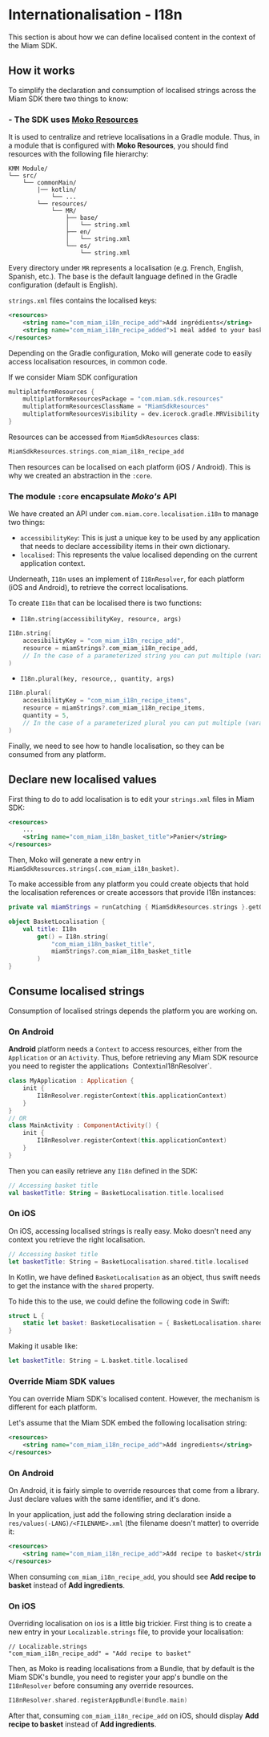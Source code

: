# Internationalisation - I18n

This section is about how we can define localised content in the context of the Miam SDK.

## How it works

To simplify the declaration and consumption of localised strings across the Miam SDK there two things to know:

### - The SDK uses [Moko Resources](https://github.com/icerockdev/moko-resources)

It is used to centralize and retrieve localisations in a Gradle module. Thus, in a module that is configured with **Moko Resources**, you should find resources with the following file hierarchy:

```text
KMM Module/
└── src/
    └── commonMain/
        |── kotlin/
            └── ...
        └── resources/
            └── MR/
                ├── base/
                │   └── string.xml
                ├── en/
                │   └── string.xml
                └── es/
                    └── string.xml
```

Every directory under `MR` represents a localisation (e.g. French, English, Spanish, etc.).
The base is the default language defined in the Gradle configuration (default is English).

`strings.xml` files contains the localised keys:
```xml
<resources>
    <string name="com_miam_i18n_recipe_add">Add ingrédients</string>
    <string name="com_miam_i18n_recipe_added">1 meal added to your basket :</string>
</resources>
```

Depending on the Gradle configuration, Moko will generate code to easily access localisation resources, in common code.

If we consider Miam SDK configuration

```kotlin
multiplatformResources {
    multiplatformResourcesPackage = "com.miam.sdk.resources"
    multiplatformResourcesClassName = "MiamSdkResources"
    multiplatformResourcesVisibility = dev.icerock.gradle.MRVisibility.Internal
}
```

Resources can be accessed from `MiamSdkResources` class:
```kotlin
MiamSdkResources.strings.com_miam_i18n_recipe_add
```

Then resources can be localised on each platform (iOS / Android). This is why we created an abstraction in the `:core`. 

### The module `:core` encapsulate _Moko's_ API

We have created an API under `com.miam.core.localisation.i18n` to manage two things:
- `accessibilityKey`: This is just a unique key to be used by any application that needs to declare accessibility items in their own dictionary.
- `localised`: This represents the value localised depending on the current application context.

Underneath, `I18n` uses an implement of `I18nResolver`, for each platform (iOS and Android), to retrieve the correct localisations.

To create `I18n` that can be localised there is two functions:

- `I18n.string(accessibilityKey, resource, args)`

```kotlin
I18n.string(
    accesibilityKey = "com_miam_i18n_recipe_add", 
    resource = miamStrings?.com_miam_i18n_recipe_add,
    // In the case of a parameterized string you can put multiple (vararg) values 
)
```

- `I18n.plural(key, resource,, quantity, args)`

```kotlin
I18n.plural(
    accesibilityKey = "com_miam_i18n_recipe_items", 
    resource = miamStrings?.com_miam_i18n_recipe_items,
    quantity = 5,
    // In the case of a parameterized plural you can put multiple (vararg) values 
)
```

Finally, we need to see how to handle localisation, so they can be consumed from any platform.

## Declare new localised values

First thing to do to add localisation is to edit your `strings.xml` files in Miam SDK:

```xml
<resources>
    ...
    <string name="com_miam_i18n_basket_title">Panier</string>
</resources>
```

Then, Moko will generate a new entry in `MiamSdkResources.strings(.com_miam_i18n_basket)`. 

To make accessible from any platform you could create objects that hold the localisation references or create accessors that provide I18n instances:

```kotlin
private val miamStrings = runCatching { MiamSdkResources.strings }.getOrNull()

object BasketLocalisation {
    val title: I18n
        get() = I18n.string(
            "com_miam_i18n_basket_title", 
            miamStrings?.com_miam_i18n_basket_title
        )
}
```

## Consume localised strings

Consumption of localised strings depends the platform you are working on.

### On Android

**Android** platform needs a `Context` to access resources, either from the `Application` or an `Activity`. Thus, before retrieving any Miam SDK resource you need to register the application`s `Context` in `I18nResolver`. 

```kotlin
class MyApplication : Application {
    init {
        I18nResolver.registerContext(this.applicationContext)
    }
}
// OR
class MainActivity : ComponentActivity() {
    init {
        I18nResolver.registerContext(this.applicationContext)
    }
}
```

Then you can easily retrieve any `I18n` defined in the SDK:

```kotlin
// Accessing basket title
val basketTitle: String = BasketLocalisation.title.localised
```


### On iOS

On iOS, accessing localised strings is really easy. Moko doesn't need any context you retrieve the right localisation.

```swift
// Accessing basket title
let basketTitle: String = BasketLocalisation.shared.title.localised
```

In Kotlin, we have defined `BasketLocalisation` as an object, thus swift needs to get the instance with the `shared` property.

To hide this to the use, we could define the following code in Swift:

```swift
struct L {
    static let basket: BasketLocalisation = { BasketLocalisation.shared }()
}
```

Making it usable like: 

```swift
let basketTitle: String = L.basket.title.localised
```

### Override Miam SDK values

You can override Miam SDK's localised content. However, the mechanism is different for each platform. 

Let's assume that the Miam SDK embed the following localisation string:

```xml
<resources>
    <string name="com_miam_i18n_recipe_add">Add ingredients</string>
</resources>
```

### On Android

On Android, it is fairly simple to override resources that come from a library. Just declare values with the same identifier, and it's done. 


In your application, just add the following string declaration inside a `res/values(-LANG)/<FILENAME>.xml` (the filename doesn't matter) to override it:

```xml
<resources>
    <string name="com_miam_i18n_recipe_add">Add recipe to basket</string>
</resources>
```

When consuming `com_miam_i18n_recipe_add`, you should see **Add recipe to basket** instead of **Add ingredients**.   

### On iOS

Overriding localisation on ios is a little big trickier. 
First thing is to create a new entry in your `Localizable.strings` file, to provide your localisation:

```text
// Localizable.strings
"com_miam_i18n_recipe_add" = "Add recipe to basket"
```

Then, as Moko is reading localisations from a Bundle, that by default is the Miam SDK's bundle, you need to register your app's bundle on the `I18nResolver` before consuming any override resources.

```swift
I18nResolver.shared.registerAppBundle(Bundle.main)
```

After that, consuming `com_miam_i18n_recipe_add` on iOS, should display **Add recipe to basket** instead of **Add ingredients**.   